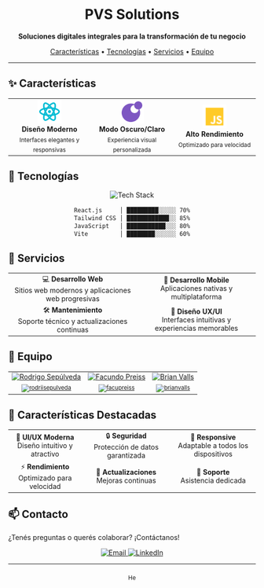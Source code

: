 <div align="center">
  <h1>PVS Solutions</h1>

  <p>
    <strong>Soluciones digitales integrales para la transformación de tu negocio</strong>
  </p>

  <p>
    <a href="#características">Características</a> •
    <a href="#tecnologías">Tecnologías</a> •
    <a href="#servicios">Servicios</a> •
    <a href="#equipo">Equipo</a>
  </p>
</div>

---

## ✨ Características

<div align="center">
  <table>
    <tr>
      <td align="center" width="33%">
        <img src="https://raw.githubusercontent.com/PKief/vscode-material-icon-theme/main/icons/react.svg" width="48" height="48" alt="Diseño Moderno"/>
        <br />
        <b>Diseño Moderno</b>
        <br />
        <sub>Interfaces elegantes y responsivas</sub>
      </td>
      <td align="center" width="33%">
        <img src="https://raw.githubusercontent.com/PKief/vscode-material-icon-theme/main/icons/moon.svg" width="48" height="48" alt="Modo Oscuro"/>
        <br />
        <b>Modo Oscuro/Claro</b>
        <br />
        <sub>Experiencia visual personalizada</sub>
      </td>
      <td align="center" width="33%">
        <img src="https://raw.githubusercontent.com/PKief/vscode-material-icon-theme/main/icons/javascript.svg" width="48" height="48" alt="Rendimiento"/>
        <br />
        <b>Alto Rendimiento</b>
        <br />
        <sub>Optimizado para velocidad</sub>
      </td>
    </tr>
  </table>
</div>

## 🚀 Tecnologías

<div align="center">
  <img src="https://skillicons.dev/icons?i=react,tailwind,vite,js,git,github,vscode,figma" alt="Tech Stack" />
  
  ```text
  React.js     │ █████████░░░░░ 70%
  Tailwind CSS │ ████████████░░ 85%
  JavaScript   │ ███████████░░░ 80%
  Vite         │ ████████░░░░░░ 60%
  ```
</div>

## 💼 Servicios

<div align="center">
  <table>
    <tr>
      <td align="center">
        💻 <b>Desarrollo Web</b>
        <br/>
        Sitios web modernos y aplicaciones web progresivas
      </td>
      <td align="center">
        📱 <b>Desarrollo Mobile</b>
        <br/>
        Aplicaciones nativas y multiplataforma
      </td>
    </tr>
    <tr>
      <td align="center">
        🛠️ <b>Mantenimiento</b>
        <br/>
        Soporte técnico y actualizaciones continuas
      </td>
      <td align="center">
        🎨 <b>Diseño UX/UI</b>
        <br/>
        Interfaces intuitivas y experiencias memorables
      </td>
    </tr>
  </table>
</div>

## 👥 Equipo

<div align="center">
  <table>
    <tr>
      <td align="center">
        <a href="https://github.com/rodriisepulveda">
          <img src="https://avatars.githubusercontent.com/u/113952538?v=4" width="100px;" alt="Rodrigo Sepúlveda"/>
          <br />
          <sub>
            <img src="https://img.shields.io/badge/rodriisepulveda-Contribuidor-blue?style=for-the-badge&logo=github" alt="rodriisepulveda"/>
          </sub>
        </a>
      </td>
      <td align="center">
        <a href="https://github.com/facupreiss">
          <img src="https://avatars.githubusercontent.com/u/115724589?v=4" width="100px;" alt="Facundo Preiss"/>
          <br />
          <sub>
            <img src="https://img.shields.io/badge/facupreiss-Contribuidor-green?style=for-the-badge&logo=github" alt="facupreiss"/>
          </sub>
        </a>
      </td>
      <td align="center">
        <a href="https://github.com/brianvalls">
          <img src="https://avatars.githubusercontent.com/u/203020267?v=4" width="100px;" alt="Brian Valls"/>
          <br />
          <sub>
            <img src="https://img.shields.io/badge/brianvalls-Contribuidor-orange?style=for-the-badge&logo=github" alt="brianvalls"/>
          </sub>
        </a>
      </td>
    </tr>
  </table>
</div>

## 🌟 Características Destacadas

<div align="center">
  <table>
    <tr>
      <td align="center">
        🎨 <b>UI/UX Moderna</b>
        <br/>
        Diseño intuitivo y atractivo
      </td>
      <td align="center">
        🔒 <b>Seguridad</b>
        <br/>
        Protección de datos garantizada
      </td>
      <td align="center">
        📱 <b>Responsive</b>
        <br/>
        Adaptable a todos los dispositivos
      </td>
    </tr>
    <tr>
      <td align="center">
        ⚡ <b>Rendimiento</b>
        <br/>
        Optimizado para velocidad
      </td>
      <td align="center">
        🔄 <b>Actualizaciones</b>
        <br/>
        Mejoras continuas
      </td>
      <td align="center">
        💬 <b>Soporte</b>
        <br/>
        Asistencia dedicada
      </td>
    </tr>
  </table>
</div>

## 📫 Contacto

¿Tenés preguntas o querés colaborar? ¡Contáctanos!

<div align="center">
  <a href="mailto:rodris371@gmail.com">
    <img src="https://img.shields.io/badge/Email-D14836?style=for-the-badge&logo=gmail&logoColor=white" alt="Email"/>
  </a>
  <a href="https://www.linkedin.com/in/rodrigo-sepulveda-803981279/">
    <img src="https://img.shields.io/badge/LinkedIn-0077B5?style=for-the-badge&logo=linkedin&logoColor=white" alt="LinkedIn"/>
  </a>
</div>

---

<div align="center">
  <sub>He
